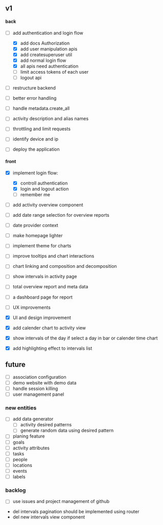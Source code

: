 ## v1
#### back
- [ ] add authentication and login flow
  - [x] add docs Authorization
  - [x] add user manipulation apis
  - [x] add createsuperuser util
  - [x] add normal login flow
  - [x] all apis need authentication
  - [ ] limit access tokens of each user
  - [ ] logout api
- [ ] restructure backend
- [ ] better error handling
- [ ] handle metadata.create_all
- [ ] activity description and alias names

- [ ] throttling and limit requests
- [ ] identify device and ip
- [ ] deploy the application

#### front
- [x] implement login flow:
  - [x] controll authentication
  - [x] login and logout action
  - [ ] remember me
- [ ] add activity overview component
- [ ] add date range selection for overview reports
- [ ] date provider context
- [ ] make homepage lighter
- [ ] implement theme for charts
- [ ] improve tooltips and chart interactions
- [ ] chart linking and composition and decomposition
- [ ] show intervals in activity page
- [ ] total overview report and meta data
- [ ] a dashboard page for report

- [ ] UX improvements
- [x] UI and design improvement
- [x] add calender chart to activity view
- [x] show intervals of the day if select a day in bar or calender time chart
- [x] add highlighting effect to intervals list

## future
- [ ] association configuration
- [ ] demo website with demo data
- [ ] handle session killing
- [ ] user management panel

### new entities
- [ ] add data generator
  - [ ] activity desired patterns
  - [ ] generate random data using desired pattern
- [ ] planing feature
- [ ] goals
- [ ] activity attributes
- [ ] tasks
- [ ] people
- [ ] locations
- [ ] events
- [ ] labels

### backlog
- [ ] use issues and project management of github
- del intervals pagination should be implemented using router
- del new intervals view component
